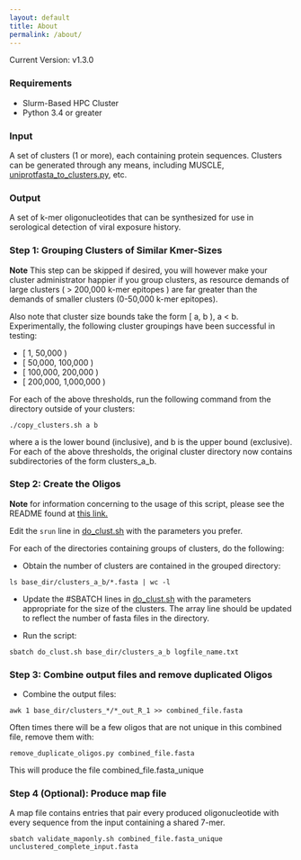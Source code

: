 ```yaml
---
layout: default
title: About
permalink: /about/
---
```

Current Version: v1.3.0

### Requirements
- Slurm-Based HPC Cluster
- Python 3.4 or greater


### Input
A set of clusters (1 or more), each containing protein sequences. Clusters can be generated through any means,
including MUSCLE, [uniprotfasta_to_clusters.py](scripts/uniprotfasta_to_clusters.py), etc.

### Output
A set of k-mer oligonucleotides that can be synthesized for use in serological detection of viral exposure history.

### Step 1: Grouping Clusters of Similar Kmer-Sizes
**Note** This step can be skipped if desired, you will however make your cluster administrator
happier if you group clusters, as resource demands of large clusters ( > 200,000 k-mer epitopes ) are far greater than the
demands of smaller clusters (0-50,000 k-mer epitopes).

Also note that cluster size bounds take the form [ a, b ), a < b.
Experimentally, the following cluster groupings have been successful in
testing:
* [ 1, 50,000 )
* [ 50,000, 100,000 )
* [ 100,000, 200,000 )
* [ 200,000, 1,000,000 )


For each of the above thresholds, run the following command from the directory outside
of your clusters:
```
./copy_clusters.sh a b
```
where a is the lower bound (inclusive), and b is the upper bound (exclusive).
For each of the above thresholds, the original cluster directory now contains subdirectories
of the form clusters_a_b.

### Step 2: Create the Oligos
**Note** for information concerning to the usage of this script, please see the README found at
[this link.](https://github.com/LadnerLab/C-KmerOligo)

Edit the `srun` line in [do_clust.sh](scripts/monsoon_scripts/do_clust.sh) with the parameters
you prefer.

For each of the directories containing groups of clusters, do the following:
- Obtain the number of clusters are contained in the grouped directory:

```
ls base_dir/clusters_a_b/*.fasta | wc -l
```
- Update the #SBATCH lines in [do_clust.sh](scripts/monsoon_scripts/do_clust.sh) with the
  parameters appropriate for the size of the clusters. The array line should be updated to
  reflect the number of fasta files in the directory.

- Run the script:
```
sbatch do_clust.sh base_dir/clusters_a_b logfile_name.txt
```


### Step 3: Combine output files and remove duplicated Oligos
- Combine the output files:
```
awk 1 base_dir/clusters_*/*_out_R_1 >> combined_file.fasta
```

Often times there will be a few oligos that are not unique in this combined file,
remove them with:
```
remove_duplicate_oligos.py combined_file.fasta
```
This will produce the file combined_file.fasta_unique

### Step 4 (Optional): Produce map file
A map file contains entries that pair every produced oligonucleotide
with every sequence from the input containing a shared 7-mer.

```
sbatch validate_maponly.sh combined_file.fasta_unique unclustered_complete_input.fasta
```
